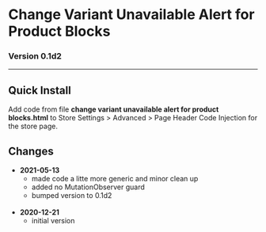 # Change Variant Unavailable Alert for Product Blocks

### Version 0.1d2

---

## Quick Install

Add code from file **change variant unavailable alert for product blocks.html**
to Store Settings > Advanced > Page Header Code Injection for the store page.

## Changes

<ul>
  <li>
    <strong>
      2021-05-13
      </strong>
    <ul>
      <li>
        made code a litte more generic and minor clean up
        </li>
      <li>
        added no MutationObserver guard
        </li>
      <li>
        bumped version to 0.1d2
        </li>
      </ul>
    <br>
    </li>
  <li>
    <strong>
      2020-12-21
      </strong>
    <ul>
      <li>
        initial version
        </li>
      </ul>
    </li>
  </ul>
